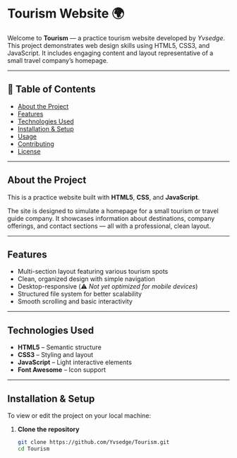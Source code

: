 # Tourism Website 🌍

Welcome to **Tourism** — a practice tourism website developed by *Yvsedge*. This project demonstrates web design skills using HTML5, CSS3, and JavaScript. It includes engaging content and layout representative of a small travel company’s homepage.

---

## 🔧 Table of Contents

- [About the Project](#about-the-project)  
- [Features](#features)  
- [Technologies Used](#technologies-used)  
- [Installation & Setup](#installation--setup)  
- [Usage](#usage)  
- [Contributing](#contributing)  
- [License](#license)  

---

## About the Project

This is a practice website built with **HTML5**, **CSS**, and **JavaScript**.

The site is designed to simulate a homepage for a small tourism or travel guide company. It showcases information about destinations, company offerings, and contact sections — all with a professional, clean layout.

---

## Features

- Multi-section layout featuring various tourism spots  
- Clean, organized design with simple navigation  
- Desktop-responsive (⚠️ *Not yet optimized for mobile devices*)  
- Structured file system for better scalability  
- Smooth scrolling and basic interactivity  

---

## Technologies Used

- **HTML5** – Semantic structure  
- **CSS3** – Styling and layout  
- **JavaScript** – Light interactive elements  
- **Font Awesome** – Icon support  

---

## Installation & Setup

To view or edit the project on your local machine:

1. **Clone the repository**
   ```bash
   git clone https://github.com/Yvsedge/Tourism.git
   cd Tourism

